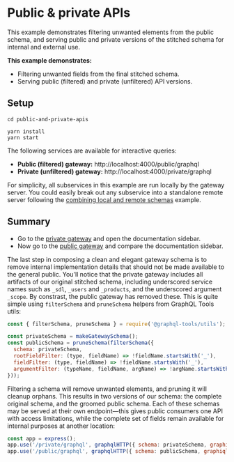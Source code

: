 # Public &amp; private APIs

This example demonstrates filtering unwanted elements from the public schema, and serving public and private versions of the stitched schema for internal and external use.

**This example demonstrates:**

- Filtering unwanted fields from the final stitched schema.
- Serving public (filtered) and private (unfiltered) API versions.

## Setup

```shell
cd public-and-private-apis

yarn install
yarn start
```

The following services are available for interactive queries:

- **Public (filtered) gateway:** http://localhost:4000/public/graphql
- **Private (unfiltered) gateway:** http://localhost:4000/private/graphql

For simplicity, all subservices in this example are run locally by the gateway server. You could easily break out any subservice into a standalone remote server following the [combining local and remote schemas](../combining-local-and-remote-schemas) example.

## Summary

* Go to the [private gateway](http://localhost:4000/private/graphql) and open the documentation sidebar.
* Now go to the [public gateway](http://localhost:4000/public/graphql) and compare the documentation sidebar.

The last step in composing a clean and elegant gateway schema is to remove internal implementation details that should not be made available to the general public. You'll notice that the private gateway includes all artifacts of our original stitched schema, including underscored service names such as `_sdl`, `_users` and `_products`, and the underscored argument `_scope`. By constrast, the public gateway has removed these. This is quite simple using `filterSchema` and `pruneSchema` helpers from GraphQL Tools utils:

```js
const { filterSchema, pruneSchema } = require('@graphql-tools/utils');

const privateSchema = makeGatewaySchema();
const publicSchema = pruneSchema(filterSchema({
  schema: privateSchema,
  rootFieldFilter: (type, fieldName) => !fieldName.startsWith('_'),
  fieldFilter: (type, fieldName) => !fieldName.startsWith('_'),
  argumentFilter: (typeName, fieldName, argName) => !argName.startsWith('_'),
}));
```

Filtering a schema will remove unwanted elements, and pruning it will cleanup orphans. This results in two versions of our schema: the complete original schema, and the groomed public schema. Each of these schemas may be served at their own endpoint&mdash;this gives public consumers one API with access limitations, while the complete set of fields remain available for internal purposes at another location:

```js
const app = express();
app.use('/private/graphql', graphqlHTTP({ schema: privateSchema, graphiql: true }));
app.use('/public/graphql', graphqlHTTP({ schema: publicSchema, graphiql: true }));
```
